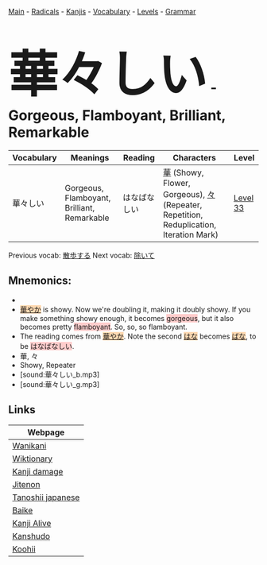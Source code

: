 <style> bigfont {font-size: 100px}</style>
[Main](../README.md) -
[Radicals](../radicals.md) -
[Kanjis](../kanjis.md) -
[Vocabulary](../vocabulary.md) -
[Levels](../levels.md) -
[Grammar](../grammar.md)
# <bigfont> 華々しい</bigfont> - Gorgeous, Flamboyant, Brilliant, Remarkable 

| Vocabulary | Meanings | Reading | Characters | Level |
| --- | --- | --- | --- | --- |
| 華々しい | Gorgeous, Flamboyant, Brilliant, Remarkable | はなばなしい |  [華](../kanjis/華.md) (Showy, Flower, Gorgeous), [々](../kanjis/々.md) (Repeater, Repetition, Reduplication, Iteration Mark) | [Level 33](../levels/wk_level33.md) |

Previous vocab: [散歩する](散歩する.md) Next vocab: [除いて](除いて.md) 

## Mnemonics:

* 
* <span style="background-color:#fed8b1"> [華やか](https://jisho.org/search/華やか)</span> is showy. Now we're doubling it, making it doubly showy. If you make something showy enough, it becomes <span style="background-color:#ffcccb"> gorgeous</span>, but it also becomes pretty <span style="background-color:#ffcccb"> flamboyant</span>. So, so, so flamboyant.
* The reading comes from <span style="background-color:#fed8b1"> [華やか](https://jisho.org/search/華やか)</span>. Note the second <span style="background-color:#fed8b1"> [はな](https://jisho.org/search/はな)</span> becomes <span style="background-color:#fed8b1"> [ばな](https://jisho.org/search/ばな)</span>, to be <span style="background-color:#ffcccb"> はなばなしい</span>.
* 華, 々
* Showy, Repeater
* [sound:華々しい_b.mp3]
* [sound:華々しい_g.mp3]


## Links 

| Webpage |
| --- |
| [Wanikani          ](https://www.wanikani.com/kanji/華々しい) |
| [Wiktionary        ](https://en.wiktionary.org/wiki/華々しい) |
| [Kanji damage      ](http://www.kanjidamage.com/kanji/search?utf8=✓&q=華々しい) |
| [Jitenon           ](https://jitenon.com/kanji/華々しい) |
| [Tanoshii japanese ](https://www.tanoshiijapanese.com/dictionary/kanji.cfm?k=華々しい) |
| [Baike             ](https://baike.baidu.com/item/華々しい) |
| [Kanji Alive       ](https://app.kanjialive.com/華々しい) |
| [Kanshudo          ](https://www.kanshudo.com/searchmn?q=華々しい) |
| [Koohii            ](https://kanji.koohii.com/study/kanji/華々しい) |
